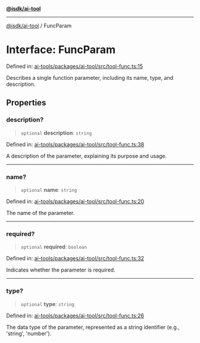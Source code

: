 [**@isdk/ai-tool**](../README.md)

***

[@isdk/ai-tool](../globals.md) / FuncParam

# Interface: FuncParam

Defined in: [ai-tools/packages/ai-tool/src/tool-func.ts:15](https://github.com/isdk/ai-tool.js/blob/a24331161aecd2d7bbd8dc9f9cd3d984871261cb/src/tool-func.ts#L15)

Describes a single function parameter, including its name, type, and description.

## Properties

### description?

> `optional` **description**: `string`

Defined in: [ai-tools/packages/ai-tool/src/tool-func.ts:38](https://github.com/isdk/ai-tool.js/blob/a24331161aecd2d7bbd8dc9f9cd3d984871261cb/src/tool-func.ts#L38)

A description of the parameter, explaining its purpose and usage.

***

### name?

> `optional` **name**: `string`

Defined in: [ai-tools/packages/ai-tool/src/tool-func.ts:20](https://github.com/isdk/ai-tool.js/blob/a24331161aecd2d7bbd8dc9f9cd3d984871261cb/src/tool-func.ts#L20)

The name of the parameter.

***

### required?

> `optional` **required**: `boolean`

Defined in: [ai-tools/packages/ai-tool/src/tool-func.ts:32](https://github.com/isdk/ai-tool.js/blob/a24331161aecd2d7bbd8dc9f9cd3d984871261cb/src/tool-func.ts#L32)

Indicates whether the parameter is required.

***

### type?

> `optional` **type**: `string`

Defined in: [ai-tools/packages/ai-tool/src/tool-func.ts:26](https://github.com/isdk/ai-tool.js/blob/a24331161aecd2d7bbd8dc9f9cd3d984871261cb/src/tool-func.ts#L26)

The data type of the parameter, represented as a string identifier (e.g., 'string', 'number').
